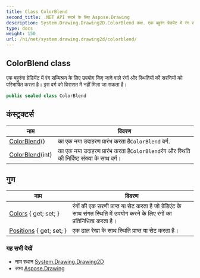 ```yaml
---
title: Class ColorBlend
second_title: .NET API संदर्भ के लिए Aspose.Drawing
description: System.Drawing.Drawing2D.ColorBlend कक्ष. एक बहुरंग ग्रेडयेंट में रंग सम्मश्रण के लए उपयग कए जने वले रंगं और स्थतयं क सरणयं क परभषत करत है इस वर्ग क वरसत में नहं मल ज सकत है
type: docs
weight: 150
url: /hi/net/system.drawing.drawing2d/colorblend/
---
```

## ColorBlend class

एक बहुरंगा ग्रेडियेंट में रंग सम्मिश्रण के लिए उपयोग किए जाने वाले रंगों और स्थितियों की सरणियों को परिभाषित करता है। इस वर्ग को विरासत में नहीं मिला जा सकता है।

```csharp
public sealed class ColorBlend
```

## कंस्ट्रक्टर्स

| नाम | विवरण |
| --- | --- |
| [ColorBlend](colorblend/#constructor)() | का एक नया उदाहरण प्रारंभ करता है`ColorBlend` वर्ग. |
| [ColorBlend](colorblend/#constructor_1)(int) | का एक नया उदाहरण प्रारंभ करता है`ColorBlend`रंग और स्थिति की निर्दिष्ट संख्या के साथ वर्ग। |

## गुण

| नाम | विवरण |
| --- | --- |
| [Colors](../../system.drawing.drawing2d/colorblend/colors/) { get; set; } | रंगों की एक सरणी प्राप्त या सेट करता है जो ग्रेडिएंट के साथ संगत स्थिति में उपयोग करने के लिए रंगों का प्रतिनिधित्व करता है। |
| [Positions](../../system.drawing.drawing2d/colorblend/positions/) { get; set; } | एक ढाल रेखा के साथ स्थिति प्राप्त या सेट करता है। |

### यह सभी देखें

* नाम स्थान [System.Drawing.Drawing2D](../../system.drawing.drawing2d/)
* सभा [Aspose.Drawing](../../)


